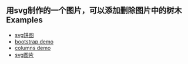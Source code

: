 
用svg制作的一个图片，可以添加删除图片中的树木
Examples
-------------------------

+ [svg饼图](http://wangwy.github.io/testExample/svgTest.html)
+ [bootstrap demo](http://wangwy.github.io/testExample/bootstrapTest.html)
+ [columns demo](http://wangwy.github.io/testExample/columnsExample.xhtml)
+ [svg图片](http://wangwy.github.io/testExample/happyTrails.html)


